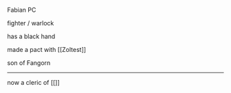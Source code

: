 Fabian PC

fighter / warlock


has a black hand

made a pact with [[Zoltest]]

son of Fangorn

---

now a cleric of [[]]